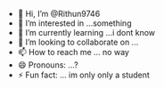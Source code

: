 - 👋 Hi, I’m @Rithun9746
- 👀 I’m interested in ...something 
- 🌱 I’m currently learning ...i dont know
- 💞️ I’m looking to collaborate on ...
- 📫 How to reach me ... no way
- 😄 Pronouns: ...?
- ⚡ Fun fact: ... im only only a student 

<!---
Rithun9746/Rithun9746 is a ✨ special ✨ repository because its `README.md` (this file) appears on your GitHub profile.
You can click the Preview link to take a look at your changes.
--->
